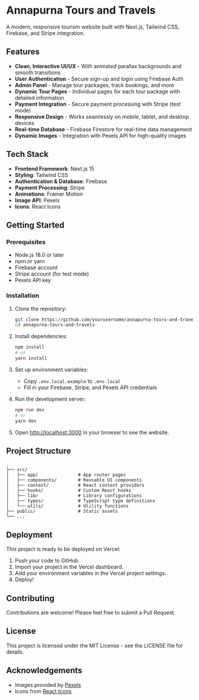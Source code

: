 # Annapurna Tours and Travels

A modern, responsive tourism website built with Next.js, Tailwind CSS, Firebase, and Stripe integration.

## Features

- **Clean, Interactive UI/UX** - With animated parallax backgrounds and smooth transitions
- **User Authentication** - Secure sign-up and login using Firebase Auth
- **Admin Panel** - Manage tour packages, track bookings, and more
- **Dynamic Tour Pages** - Individual pages for each tour package with detailed information
- **Payment Integration** - Secure payment processing with Stripe (test mode)
- **Responsive Design** - Works seamlessly on mobile, tablet, and desktop devices
- **Real-time Database** - Firebase Firestore for real-time data management
- **Dynamic Images** - Integration with Pexels API for high-quality images

## Tech Stack

- **Frontend Framework**: Next.js 15
- **Styling**: Tailwind CSS
- **Authentication & Database**: Firebase
- **Payment Processing**: Stripe
- **Animations**: Framer Motion
- **Image API**: Pexels
- **Icons**: React Icons

## Getting Started

### Prerequisites

- Node.js 18.0 or later
- npm or yarn
- Firebase account
- Stripe account (for test mode)
- Pexels API key

### Installation

1. Clone the repository:

   ```bash
   git clone https://github.com/yourusername/annapurna-tours-and-travels.git
   cd annapurna-tours-and-travels
   ```

2. Install dependencies:

   ```bash
   npm install
   # or
   yarn install
   ```

3. Set up environment variables:

   - Copy `.env.local.example` to `.env.local`
   - Fill in your Firebase, Stripe, and Pexels API credentials

4. Run the development server:

   ```bash
   npm run dev
   # or
   yarn dev
   ```

5. Open [http://localhost:3000](http://localhost:3000) in your browser to see the website.

## Project Structure

```
.
├── src/
│   ├── app/               # App router pages
│   ├── components/        # Reusable UI components
│   ├── context/           # React context providers
│   ├── hooks/             # Custom React hooks
│   ├── lib/               # Library configurations
│   ├── types/             # TypeScript type definitions
│   └── utils/             # Utility functions
├── public/                # Static assets
└── ...
```

## Deployment

This project is ready to be deployed on Vercel:

1. Push your code to GitHub.
2. Import your project in the Vercel dashboard.
3. Add your environment variables in the Vercel project settings.
4. Deploy!

## Contributing

Contributions are welcome! Please feel free to submit a Pull Request.

## License

This project is licensed under the MIT License - see the LICENSE file for details.

## Acknowledgements

- Images provided by [Pexels](https://www.pexels.com/)
- Icons from [React Icons](https://react-icons.github.io/react-icons/)
